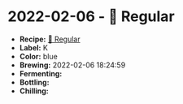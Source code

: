 # 2022-02-06 - 🍁 Regular

* **Recipe:** [🍁 Regular](../../recipes/regular.md)
* **Label:** K
* **Color:** blue
* **Brewing:** 2022-02-06 18:24:59
* **Fermenting:**
* **Bottling:**
* **Chilling:**
